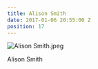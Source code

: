 ```yaml
---
title: Alison Smith
date: 2017-01-06 20:55:00 Z
position: 17
---
```


![Alison Smith.jpeg](/uploads/Alison%20Smith.jpeg)

Alison Smith